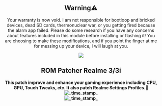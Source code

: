 <h2 align="center">Warning⚠️</h1>
<div align="center">Your warranty is now void.
I am not responsible for bootloop and bricked devices, dead SD cards, thermonuclear war, or you getting fired because the alarm app failed. Please do some research if you have any concerns about features included in this module before installing or flashing it! You are choosing to make these modifications, and if you point the finger at me for messing up your device, I will laugh at you.
  <strong>
</div>
<p align="center">
<img src="https://raw.githubusercontent.com/AkasTKzume69/ROM-Patcher-Realme-3-3i/blob/LineageOS-Fan-Edition-Isobar-11.69-20220317/assets/RomPatcher.png" />
</p>
</div>
<h2 align="center">ROM Patcher Realme 3/3i</h1>
<div align="center">
  <strong>This patch improve and enhance your gaming experience including CPU, GPU, Touch Tweaks, etc. It also patch Realme Settings Profiles.🙂
</div>
<div align="center">
<img src="https://img.shields.io/badge/Last Updated-December 24, 2022-blue.svg?longCache=true&style=For-The-Badge"
      alt="_time_stamp_" />
<div>
<img src="https://img.shields.io/badge/Minimum Magisk Version-23-red.svg?longCache=true&style=For-The-Badge"
      alt="_time_stamp_" />
</div>
